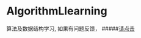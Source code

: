 # AlgorithmLlearning
算法及数据结构学习,
如果有问题反馈，
#####<a href="#tencent://AddContact/?fromId=45&fromSubId=1&subcmd=all&uin=1937304148">请点击</a>
